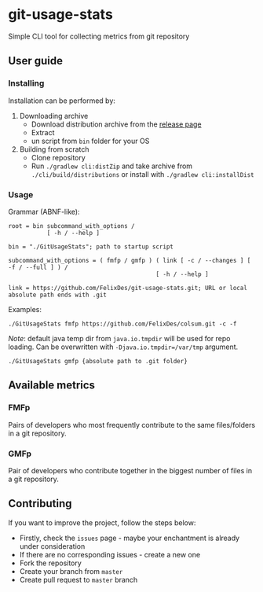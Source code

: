 # git-usage-stats

Simple CLI tool for collecting metrics from git repository

## User guide

### Installing

Installation can be performed by:

1. Downloading archive
    * Download distribution archive from the [release page](https://github.com/FelixDes/git-usage-stats/releases)
    * Extract 
    * un script from `bin` folder for your OS
2. Building from scratch
    * Clone repository
    * Run `./gradlew cli:distZip` and take archive from `./cli/build/distributions` or install with `./gradlew cli:installDist`

### Usage

Grammar (ABNF-like):

```abnf
root = bin subcommand_with_options /
           [ -h / --help ]

bin = "./GitUsageStats"; path to startup script

subcommand_with_options = ( fmfp / gmfp ) ( link [ -c / --changes ] [ -f / --full ] ) / 
                                          [ -h / --help ]

link = https://github.com/FelixDes/git-usage-stats.git; URL or local absolute path ends with .git
```

Examples:

```shell
./GitUsageStats fmfp https://github.com/FelixDes/colsum.git -c -f
```

_Note_: default java temp dir from `java.io.tmpdir` will be used for repo loading. 
Can be overwritten with `-Djava.io.tmpdir=/var/tmp` argument.

```shell
./GitUsageStats gmfp {absolute path to .git folder}
```

## Available metrics

### FMFp

Pairs of developers who most frequently contribute to the same files/folders in a git repository.

### GMFp

Pair of developers who contribute together in the biggest number of files in a git repository.

## Contributing

If you want to improve the project, follow the steps below:

* Firstly, check the `issues` page - maybe your enchantment is already under consideration
* If there are no corresponding issues - create a new one
* Fork the repository
* Create your branch from `master`
* Create pull request to `master` branch